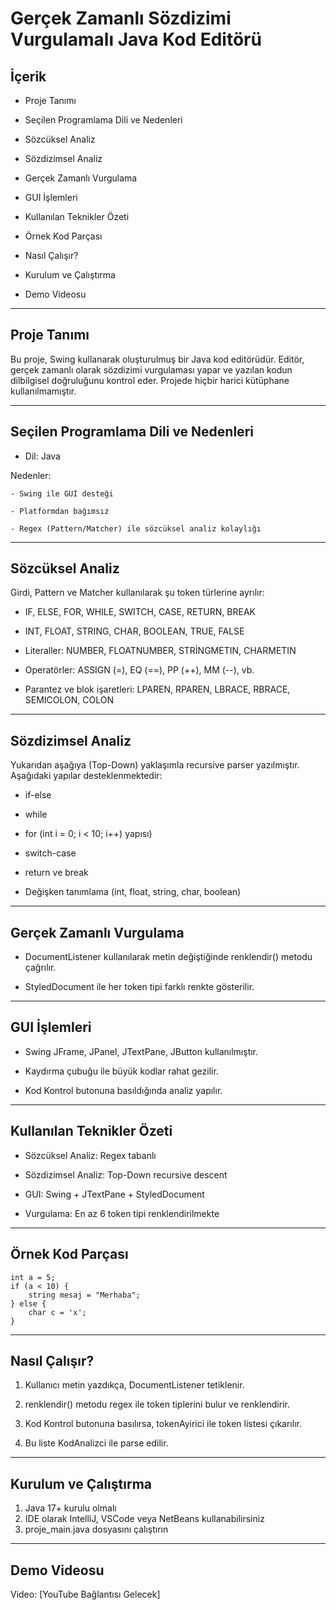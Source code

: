 # Gerçek Zamanlı Sözdizimi Vurgulamalı Java Kod Editörü

## İçerik

- Proje Tanımı

- Seçilen Programlama Dili ve Nedenleri

- Sözcüksel Analiz

- Sözdizimsel Analiz

- Gerçek Zamanlı Vurgulama

- GUI İşlemleri

- Kullanılan Teknikler Özeti

- Örnek Kod Parçası

- Nasıl Çalışır?

- Kurulum ve Çalıştırma

- Demo Videosu

---

## Proje Tanımı

Bu proje, Swing kullanarak oluşturulmuş bir Java kod editörüdür. Editör, gerçek zamanlı olarak sözdizimi vurgulaması yapar ve yazılan kodun dilbilgisel doğruluğunu kontrol eder. Projede hiçbir harici kütüphane kullanılmamıştır.

---

## Seçilen Programlama Dili ve Nedenleri

- Dil: Java

Nedenler:

    - Swing ile GUI desteği

    - Platformdan bağımsız

    - Regex (Pattern/Matcher) ile sözcüksel analiz kolaylığı

---

## Sözcüksel Analiz

Girdi, Pattern ve Matcher kullanılarak şu token türlerine ayrılır:

- IF, ELSE, FOR, WHILE, SWITCH, CASE, RETURN, BREAK

- INT, FLOAT, STRING, CHAR, BOOLEAN, TRUE, FALSE

- Literaller: NUMBER, FLOATNUMBER, STRİNGMETIN, CHARMETIN

- Operatörler: ASSIGN (=), EQ (==), PP (++), MM (--), vb.

- Parantez ve blok işaretleri: LPAREN, RPAREN, LBRACE, RBRACE, SEMICOLON, COLON

---

## Sözdizimsel Analiz

Yukarıdan aşağıya (Top-Down) yaklaşımla recursive parser yazılmıştır.
Aşağıdaki yapılar desteklenmektedir:

- if-else

- while

- for (int i = 0; i < 10; i++) yapısı)

- switch-case

- return ve break

- Değişken tanımlama (int, float, string, char, boolean)

---

## Gerçek Zamanlı Vurgulama

- DocumentListener kullanılarak metin değiştiğinde renklendir() metodu çağrılır.

- StyledDocument ile her token tipi farklı renkte gösterilir.

---

## GUI İşlemleri

- Swing JFrame, JPanel, JTextPane, JButton kullanılmıştır.

- Kaydırma çubuğu ile büyük kodlar rahat gezilir.

- Kod Kontrol butonuna basıldığında analiz yapılır.

---

## Kullanılan Teknikler Özeti

- Sözcüksel Analiz: Regex tabanlı

- Sözdizimsel Analiz: Top-Down recursive descent

- GUI: Swing + JTextPane + StyledDocument

- Vurgulama: En az 6 token tipi renklendirilmekte

---

## Örnek Kod Parçası

    int a = 5;
    if (a < 10) {
        string mesaj = "Merhaba";
    } else {
        char c = 'x';
    }

---

## Nasıl Çalışır?

1. Kullanıcı metin yazdıkça, DocumentListener tetiklenir.

2. renklendir() metodu regex ile token tiplerini bulur ve renklendirir.

3. Kod Kontrol butonuna basılırsa, tokenAyirici ile token listesi çıkarılır.

4. Bu liste KodAnalizci ile parse edilir.

---

## Kurulum ve Çalıştırma

1. Java 17+ kurulu olmalı
2. IDE olarak IntelliJ, VSCode veya NetBeans kullanabilirsiniz
3. proje_main.java dosyasını çalıştırın

---

## Demo Videosu

Video: [YouTube Bağlantısı Gelecek]



